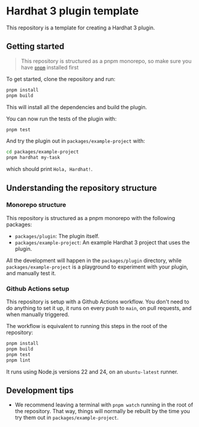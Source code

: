 # Hardhat 3 plugin template

This repository is a template for creating a Hardhat 3 plugin.

## Getting started

> This repository is structured as a pnpm monorepo, so make sure you have [`pnpm`](https://pnpm.io/) installed first

To get started, clone the repository and run:

```sh
pnpm install
pnpm build
```

This will install all the dependencies and build the plugin.

You can now run the tests of the plugin with:

```sh
pnpm test
```

And try the plugin out in `packages/example-project` with:

```sh
cd packages/example-project
pnpm hardhat my-task
```

which should print `Hola, Hardhat!`.

## Understanding the repository structure

### Monorepo structure

This repository is structured as a pnpm monorepo with the following packages:

- `packages/plugin`: The plugin itself.
- `packages/example-project`: An example Hardhat 3 project that uses the plugin.

All the development will happen in the `packages/plugin` directory, while `packages/example-project` is a playground to experiment with your plugin, and manually test it.

### Github Actions setup

This repository is setup with a Github Actions workflow. You don't need to do anything to set it up, it runs on every push to `main`, on pull requests, and when manually triggered.

The workflow is equivalent to running this steps in the root of the repository:

```sh
pnpm install
pnpm build
pnpm test
pnpm lint
```

It runs using Node.js versions 22 and 24, on an `ubuntu-latest` runner.

## Development tips

- We recommend leaving a terminal with `pnpm watch` running in the root of the repository. That way, things will normally be rebuilt by the time you try them out in `packages/example-project`.
